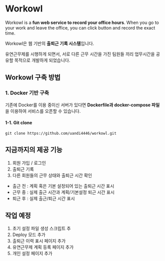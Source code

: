 # Workowl
Workowl is a **fun web service to record your office hours**.
When you go to your work and leave the office, you can click button and record the exact time.

Workowl은 웹 기반의 **출퇴근 기록 시스템**입니다.

유연근무제를 시행하게 되면서, 서로 다른 근무 시간을 가진 팀원들 끼리 업무시간을 공유할 목적으로 개발하게 되었습니다.

## Workowl 구축 방법
### 1. Docker 기반 구축
기존에 Docker를 이용 중이신 서버가 있다면 **Dockerfile과 docker-compose 파일**을 이용하여 서비스를 오픈할 수 있습니다.
#### 1-1. Git clone
```git
git clone https://github.com/uandi4446/workowl.git
```

## 지금까지의 제공 기능
1. 회원 가입 / 로그인
2. 출퇴근 기록
3. 다른 회원들의 근무 상태와 출퇴근 시간 확인
  - 출근 전 : 계획 혹은 기본 설정되어 있는 출퇴근 시간 표시
  - 근무 중 : 실제 출근 시간과 계획/기본설정 퇴근 시간 표시
  - 퇴근 후 : 실제 출근/퇴근 시간 표시
 
## 작업 예정
1. 초기 설정 파일 생성 스크립트 추
2. Deploy 모드 추가
3. 출퇴근 이력 표시 페이지 추가
4. 유연근무제 계획 등록 페이지 추가
5. 개인 설정 페이지 추가
